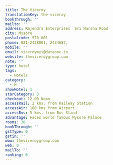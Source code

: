 ```yaml
---
title: The Viceroy
translationKey: the-viceroy
bookthrough: ''
mailto: ''
address: Rajendra Enterprises  Sri Harsha Road
city: Mysore
postalcode: 570 001
phone: 821-2428001, 2434687,
mobile: ''
email: viceroymys@dataone.in
website: theviceroygroup.com
note: ''
type: hotel
tags:
  - Hotels
category:
  - H
showHotel: 1
starCategory: 3
checkout: 12.00 Noon
accessRail: 2 kms. from Railway Station
accessAir: 160 kms from Airport
accessBus: 5 kms. from Bus Stand
advantage: Faces world famous Mysore Palace
rooms: 30
bookThrough: ''
gstType: 0
gstin: ''
www: theviceroygroup.com
web: 0
mailTo: ''
ranking: 0
---
```








